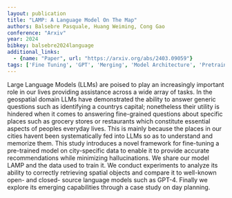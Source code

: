 ```yaml
---
layout: publication
title: "LAMP: A Language Model On The Map"
authors: Balsebre Pasquale, Huang Weiming, Cong Gao
conference: "Arxiv"
year: 2024
bibkey: balsebre2024language
additional_links:
  - {name: "Paper", url: "https://arxiv.org/abs/2403.09059"}
tags: ['Fine Tuning', 'GPT', 'Merging', 'Model Architecture', 'Pretraining Methods', 'Tools', 'Training Techniques']
---
```

Large Language Models (LLMs) are poised to play an increasingly important role in our lives providing assistance across a wide array of tasks. In the geospatial domain LLMs have demonstrated the ability to answer generic questions such as identifying a countrys capital; nonetheless their utility is hindered when it comes to answering fine-grained questions about specific places such as grocery stores or restaurants which constitute essential aspects of peoples everyday lives. This is mainly because the places in our cities havent been systematically fed into LLMs so as to understand and memorize them. This study introduces a novel framework for fine-tuning a pre-trained model on city-specific data to enable it to provide accurate recommendations while minimizing hallucinations. We share our model LAMP and the data used to train it. We conduct experiments to analyze its ability to correctly retrieving spatial objects and compare it to well-known open- and closed- source language models such as GPT-4. Finally we explore its emerging capabilities through a case study on day planning.
